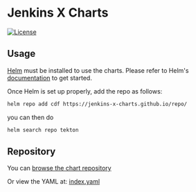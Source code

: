 
# Jenkins X Charts

[![License](https://img.shields.io/badge/License-Apache%202.0-blue.svg)](https://opensource.org/licenses/Apache-2.0)

## Usage

[Helm](https://helm.sh) must be installed to use the charts.
Please refer to Helm's [documentation](https://helm.sh/docs/) to get started.

Once Helm is set up properly, add the repo as follows:

```bash
helm repo add cdf https://jenkins-x-charts.github.io/repo/
```

you can then do

```bash
helm search repo tekton
```

## Repository

You can [browse the chart repository](https://jenkins-x-charts.github.io/repo/)

Or view the YAML at: [index.yaml](https://jenkins-x-charts.github.io/repo/index.yaml)